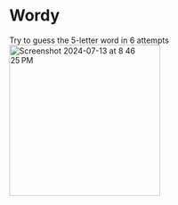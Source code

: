 # Wordy
Try to guess the 5-letter word in 6 attempts
<img width="271" alt="Screenshot 2024-07-13 at 8 46 25 PM" src="https://github.com/user-attachments/assets/ebfa2593-3281-41de-8813-56f59c80362e">
